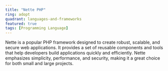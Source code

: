 ```yaml
---
title: "Nette PHP"
ring: adopt
quadrant: languages-and-frameworks
featured: true
tags: [Programming Language]
---
```


Nette is a popular PHP framework designed to create robust, scalable, and secure web applications. It provides a set of reusable components and tools that help developers build applications quickly and efficiently. Nette emphasizes simplicity, performance, and security, making it a great choice for both small and large projects.
